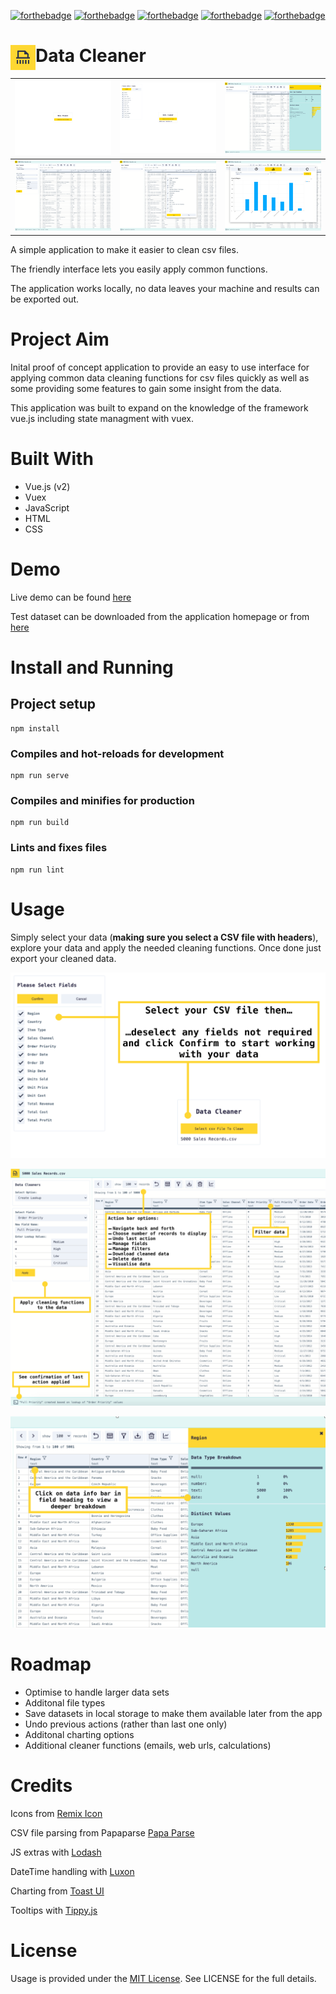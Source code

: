 [![forthebadge](https://forthebadge.com/images/badges/made-with-vue.svg)](https://forthebadge.com)
[![forthebadge](https://forthebadge.com/images/badges/made-with-javascript.svg)](https://forthebadge.com)
[![forthebadge](https://forthebadge.com/images/badges/uses-html.svg)](https://forthebadge.com)
[![forthebadge](https://forthebadge.com/images/badges/uses-css.svg)](https://forthebadge.com)
[![forthebadge](https://forthebadge.com/images/badges/built-with-love.svg)](https://forthebadge.com)

# <img align="left" width="40" height="40" src="images/icon-readme.png">Data Cleaner

| ![](images/screen_01.png)  | ![](images/screen_02.png) | ![](images/screen_04.png) |
|:---:|:---:|:---:|
| ![](images/screen_05.png) | ![](images/screen_06.png) | ![](images/screen_08.png) |


A simple application to make it easier to clean csv files.

The friendly interface lets you easily apply common functions. 

The application works locally, no data leaves your machine and results can be exported out.

# Project Aim

Inital proof of concept application to provide an easy to use interface for applying common data cleaning functions for csv files quickly as well as some providing some features to gain some insight from the data. 

This application was built to expand on the knowledge of the framework vue.js including state managment with vuex.


# Built With
- Vue.js (v2)
- Vuex
- JavaScript
- HTML
- CSS


# Demo
Live demo can be found [here]()

Test dataset can be downloaded from the application homepage or from <a href="http://eforexcel.com/wp/wp-content/uploads/2017/07/5000-Sales-Records.zip">here</a>

# Install and Running
## Project setup
```
npm install
```

### Compiles and hot-reloads for development
```
npm run serve
```

### Compiles and minifies for production
```
npm run build
```

### Lints and fixes files
```
npm run lint
```

# Usage

Simply select your data (**making sure you select a CSV file with headers**), explore your data and apply the needed cleaning functions. Once done just export your cleaned data.

![](images/get_started.png)

![](images/screen_overview.png)

![](images/data_breakdown.png)

# Roadmap
- Optimise to handle larger data sets
- Additonal file types
- Save datasets in local storage to make them available later from the app
- Undo previous actions (rather than last one only)
- Additonal charting options
- Additional cleaner functions (emails, web urls, calculations)
  

# Credits

Icons from [Remix Icon](https://remixicon.com/)

CSV file parsing from Papaparse [Papa Parse](https://www.papaparse.com/)

JS extras with [Lodash](https://lodash.com/)

DateTime handling with [Luxon](https://moment.github.io/luxon/)

Charting from [Toast UI](https://ui.toast.com/tui-chart)

Tooltips with [Tippy.js](https://atomiks.github.io/tippyjs/)


# License
Usage is provided under the [MIT License](http://opensource.org/licenses/mit-license.php). See LICENSE for the full details.
